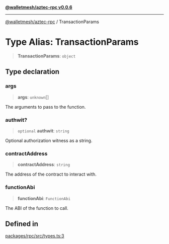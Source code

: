 [**@walletmesh/aztec-rpc v0.0.6**](../README.md)

***

[@walletmesh/aztec-rpc](../globals.md) / TransactionParams

# Type Alias: TransactionParams

> **TransactionParams**: `object`

## Type declaration

### args

> **args**: `unknown`[]

The arguments to pass to the function.

### authwit?

> `optional` **authwit**: `string`

Optional authorization witness as a string.

### contractAddress

> **contractAddress**: `string`

The address of the contract to interact with.

### functionAbi

> **functionAbi**: `FunctionAbi`

The ABI of the function to call.

## Defined in

[packages/rpc/src/types.ts:3](https://github.com/WalletMesh/aztec/blob/60fbe0c0b3a152c15fef7d36614ba6484b090050/packages/rpc/src/types.ts#L3)
